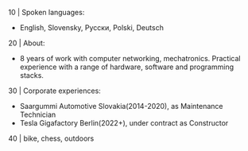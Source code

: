 10 | Spoken languages:
* English, Slovensky, Pусски, Polski, Deutsch 

20 | About: 
* 8 years of work with computer networking, mechatronics. Practical experience with a range of hardware, software and programming stacks.

30 | Corporate experiences: 
* Saargummi Automotive Slovakia(2014-2020),  as Maintenance Technician
* Tesla Gigafactory Berlin(2022+),  under contract as Constructor

40 |  bike, chess, outdoors
